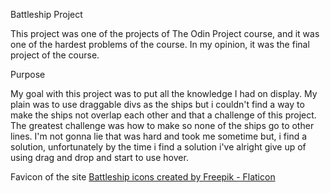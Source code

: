 Battleship Project

This project was one of the projects of The Odin Project course, and it was one of the hardest problems of the course. In my opinion, it was the final project of the course.

Purpose

My goal with this project was to put all the knowledge I had on display.
My plain was to use draggable divs as the ships but i couldn't find a way to make the ships not overlap each other and that a challenge of this project.
The greatest challenge was how to make so none of the ships go to other lines. I'm not gonna lie that was hard and took me sometime but, i find a solution, unfortunately by the time i find a solution i've alright give up of using drag and drop and start to use hover.







Favicon of the site <a href="https://www.flaticon.com/free-icons/battleship" title="battleship icons">Battleship icons created by Freepik - Flaticon</a>

